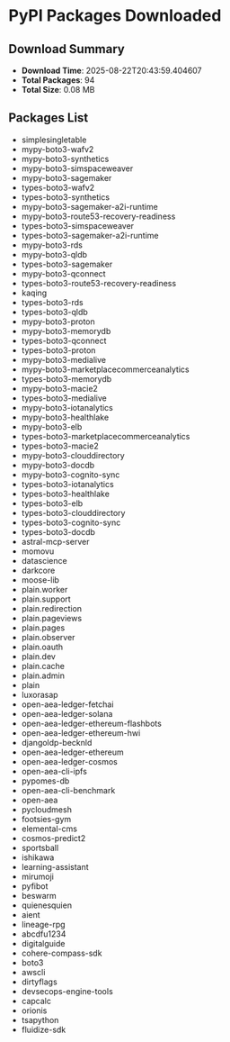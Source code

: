 # PyPI Packages Downloaded

## Download Summary
- **Download Time**: 2025-08-22T20:43:59.404607
- **Total Packages**: 94
- **Total Size**: 0.08 MB

## Packages List
- simplesingletable
- mypy-boto3-wafv2
- mypy-boto3-synthetics
- mypy-boto3-simspaceweaver
- mypy-boto3-sagemaker
- types-boto3-wafv2
- types-boto3-synthetics
- mypy-boto3-sagemaker-a2i-runtime
- mypy-boto3-route53-recovery-readiness
- types-boto3-simspaceweaver
- types-boto3-sagemaker-a2i-runtime
- mypy-boto3-rds
- mypy-boto3-qldb
- types-boto3-sagemaker
- mypy-boto3-qconnect
- types-boto3-route53-recovery-readiness
- kaqing
- types-boto3-rds
- types-boto3-qldb
- mypy-boto3-proton
- mypy-boto3-memorydb
- types-boto3-qconnect
- types-boto3-proton
- mypy-boto3-medialive
- mypy-boto3-marketplacecommerceanalytics
- types-boto3-memorydb
- mypy-boto3-macie2
- types-boto3-medialive
- mypy-boto3-iotanalytics
- mypy-boto3-healthlake
- mypy-boto3-elb
- types-boto3-marketplacecommerceanalytics
- types-boto3-macie2
- mypy-boto3-clouddirectory
- mypy-boto3-docdb
- mypy-boto3-cognito-sync
- types-boto3-iotanalytics
- types-boto3-healthlake
- types-boto3-elb
- types-boto3-clouddirectory
- types-boto3-cognito-sync
- types-boto3-docdb
- astral-mcp-server
- momovu
- datascience
- darkcore
- moose-lib
- plain.worker
- plain.support
- plain.redirection
- plain.pageviews
- plain.pages
- plain.observer
- plain.oauth
- plain.dev
- plain.cache
- plain.admin
- plain
- luxorasap
- open-aea-ledger-fetchai
- open-aea-ledger-solana
- open-aea-ledger-ethereum-flashbots
- open-aea-ledger-ethereum-hwi
- djangoldp-becknld
- open-aea-ledger-ethereum
- open-aea-ledger-cosmos
- open-aea-cli-ipfs
- pypomes-db
- open-aea-cli-benchmark
- open-aea
- pycloudmesh
- footsies-gym
- elemental-cms
- cosmos-predict2
- sportsball
- ishikawa
- learning-assistant
- mirumoji
- pyfibot
- beswarm
- quienesquien
- aient
- lineage-rpg
- abcdfu1234
- digitalguide
- cohere-compass-sdk
- boto3
- awscli
- dirtyflags
- devsecops-engine-tools
- capcalc
- orionis
- tsapython
- fluidize-sdk
